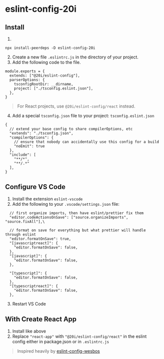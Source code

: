 # eslint-config-20i
## Install
1. 
```
npx install-peerdeps -D eslint-config-20i
``` 
2. Create a new file `.eslintrc.js` in the directory of your project.
3. Add the following code to the file.
```
module.exports = {
  extends: ["@20i/eslint-config"],
  parserOptions: {
    tsconfigRootDir: __dirname,
    project: ["./tsconfig.eslint.json"],
  },
}
```
> For React projects, use `@20i/eslint-config/react` instead.
4. Add a special `tsconfig.json` file to your project: `tsconfig.eslint.json`
```
{
  // extend your base config to share compilerOptions, etc
  "extends": "./tsconfig.json",
  "compilerOptions": {
    // ensure that nobody can accidentally use this config for a build
    "noEmit": true
  },
  "include": [
    "**/*",
    "**/.*"
  ],
}
```

## Configure VS Code
1. Install the extension `eslint-vscode`
2. Add the following to your `.vscode/settings.json` file:
```
  // first organize imports, then have eslint/prettier fix them
  "editor.codeActionsOnSave": ["source.organizeImports", "source.fixAll"],\

  // format on save for everything but what prettier will handle through eslint
  "editor.formatOnSave": true,
  "[javascriptreact]": {
    "editor.formatOnSave": false,
  },
  "[javascript]": {
    "editor.formatOnSave": false,
  },

  "[typescript]": {
    "editor.formatOnSave": false,
  },
  "[typescriptreact]": {
    "editor.formatOnSave": false,
  },
  ```
  3. Restart VS Code

## With Create React App
1. Install like above
2. Replace `"react-app"` with `"@20i/eslint-config/react"` in the eslint config either in package.json or in `.eslintrc.js`

> Inspired heavily by [eslint-config-wesbos](https://github.com/wesbos/eslint-config-wesbos)